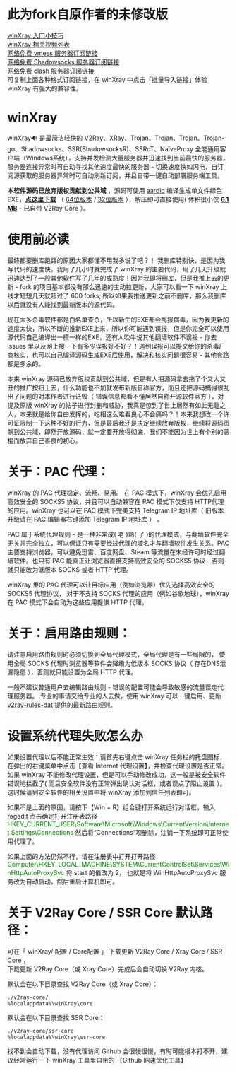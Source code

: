 # 此为fork自原作者的未修改版

[winXray 入门小技巧](./sub/introduce.md)   
[winXray 相关视频列表](https://www.youtube.com/results?search_query=winXray)  
[网络免费 vmess 服务器订阅链接](https://proxypool.ga/vmess/sub)   
[网络免费 Shadowsocks 服务器订阅链接](https://proxypool.ga/ss/sub)     
[网络免费 clash 服务器订阅链接](https://proxypoolss.tk/clash/proxies?speed=100&type=vmess,trojan)   
可复制上面各种格式订阅链接，在 winXray 中点击「批量导入链接」体验 winXray 有强大的兼容性。  

# winXray 
winXray[:loud_sound:](http://dict.youdao.com/dictvoice?audio=winxray&type=2) 是最简洁轻快的 V2Ray、XRay、Trojan、Trojan、Trojan、Trojan-go、Shadowsocks、SSR(ShadowsocksR)、SSRoT、NaïveProxy 全能通用客户端（Windows系统），支持并发检测大量服务器并迅速找到当前最快的服务器，服务器连接异常时可自动寻找其他速度最快的服务器 - 切换速度快如闪电，自订阅源获取的服务器异常时可自动刷新订阅，并且自带一键自动部署服务端工具。

**本软件源码已放弃版权贡献到公共域** ，源码可使用 [aardio](http://www.aardio.com) 编译生成单文件绿色EXE，**[点这里下载](./../../raw/master/release/winXray.7z)** （ [64位版本](./../../raw/master/release/winXray.7z) / [32位版本](./../../raw/master/release/winXray32.7z) ），解压即可直接使用( 体积很小仅  **[6.1 MB](./../../raw/master/release/winXray.7z)** - 已自带 V2Ray Core ）。  

# 使用前必读    
最终都要删库跑路的原因大家都懂不用我多说了吧？！ 我删库特别快，是因为我写代码的速度快，我用了几小时就完成了 winXray 的主要代码，用了几天升级就迅速达到了一般其他软件写了几年的成熟度！因为我即将删库，但是我推上去的更新 - fork 的项目基本都没有那么迅速的主动拉更新，大家可以看一下 winXray 上线才短短几天就超过了 600 forks, 所以如果我推送更新之前不删库，那么我删库以后就没有人能找到最新版本的源代码。   
  
现在大多杀毒软件都是白名单查杀，所以新生的EXE都会乱报病毒，因为我更新的速度太快，所以不断的推新EXE上来，所以你可能遇到误报，但是你完全可以使用源代码自己编译出一模一样的EXE，还有人吹牛说其他翻墙软件不误报 - 你去 issues 里以及网上搜一下有多少误报好不好？！遇到误报可以提交给你的杀毒厂商核实，也可以自己编译源码生成EXE后使用，解决和核实问题很容易 - 其他套路都是多余的。
  
本来 winXray 源码已放弃版权贡献到公共域，但是有人把源码拿去拖了个又大又丑的推广按钮上去，什么功能也不加就发布新版自称官方，而且还把源码搞得很乱出了问题的对本作者进行诋毁（ 错误信息都看不懂居然自称开源软件官方 ），对提及原版 winXray 的帖子进行封删和威胁，我真是惊到了世上居然有如此无耻之人，本来就是给你自由发挥的，吃相这么难看良心不会痛吗？！本来我想改一个许可证限制一下这种不好的行为，但是最后我还是决定继续放弃版权，继续将源码贡献到公共域，即然开放源码，就一定要开放得彻底，我们不能因为世上有个别的恶棍而放弃自己善良的初心。 

# 关于：PAC 代理：
winXray 的 PAC 代理稳定、流畅、易用。  在 PAC 模式下，winXray 会优先启用高效安全的 SOCKS5 协议，并且可以自动兼容在 PAC 模式下仅支持 HTTP代理的应用。winXray 也可以在 PAC 模式下完美支持 Telegram IP 地址库（ 旧版本升级请在 PAC 编辑器右键添加 Telegram IP 地址库 ） 。

PAC 属于系统代理规则 - 是一种非常成( 老 )熟( 了 )的代理模式，与翻墙软件完全无关并完全独立，可以保证只有需要经过代理的域名才与翻墙软件发生关系。PAC 主要支持浏览器，可以避免迅雷、百度网盘、Steam 等流量在未经许可时经过翻墙软件。也只有 PAC 能真正让浏览器直接支持高效安全的 SOCKS5 协议，否则就只能改为低版本 SOCKS 或者 HTTP 代理。

winXray 里的 PAC 代理可以让目标应用（例如浏览器）优先选择高效安全的 SOCKS5 代理协议，
对于不支持 SOCKS 代理的应用（例如谷歌地球），winXray 在 PAC 模式下会自动为这些应用提供 HTTP 代理。

# 关于：启用路由规则：
请注意启用路由规则时必须切换到全局代理模式，全局代理是有一些局限的，
使用全局 SOCKS 代理时浏览器等软件会降级为低版本 SOCKS 协议（ 存在DNS泄漏隐患 ），否则就只能设置为全局 HTTP 代理。

一般不建议普通用户去编辑路由规则 - 错误的配置可能会导致敏感的流量误走代理服务器。
专业的事请交给专业的人去做，使用 winXray 可以一键启用、更新 [v2ray-rules-dat](https://github.com/Loyalsoldier/v2ray-rules-dat) 提供的最新路由规则。

# 设置系统代理失败怎么办
如果设置代理以后不能正常生效：请首先右键点击 winXray 任务栏的托盘图标，在弹出的右键菜单中点击【查看 Internet 代理设置】，并检查代理设置是否正常。如果 winXray 不能修改代理设置，但是可以手动修改成功，这一般是被安全软件错误地拦截了( 而且安全软件没有正常弹出确认对话框，或者误点了阻止设置 ）。这时候请到安全软件的相关设置中将 winXray 添加到信任列表即可。

如果不是上面的原因，请按下【Win + R】组合键打开系统运行对话框，输入 regedit 点击确定打开注册表路径 
<span style="color:green">HKEY_CURRENT_USER\Software\Microsoft\Windows\CurrentVersion\Internet Settings\Connections</span>
然后将“Connections”项删除，注销一下系统即可正常使用代理了。

如果上面的方法仍然不行，请在注册表中打开打开路径
<span style="color:green">Computer\HKEY_LOCAL_MACHINE\SYSTEM\CurrentControlSet\Services\WinHttpAutoProxySvc</span>
将 start 的值改为 2， 也就是将 WinHttpAutoProxySvc 服务改为自动启动，然后重启计算机即可。

# 关于 V2Ray Core / SSR Core 默认路径：

可在「 winXray/ 配置 / Core配置 」 下载更新 V2Ray Core / Xray Core / SSR Core ，  
下载更新 V2Ray Core（或 Xray Core）完成后会自动切换 V2Ray 内核。

默认会在以下目录查找 V2Ray Core（或 Xray Core）：

    ./v2ray-core/
    %localappdata%\winXray\core

默认会在以下目录查找 SSR Core：

    ./v2ray-core/ssr-core
    %localappdata%\winXray\ssr-core

找不到会自动下载，没有代理访问 Github 会很慢很慢，有时可能根本打不开，建议经常运行一下 winXray 工具里自带的 【Github 网速优化工具】
